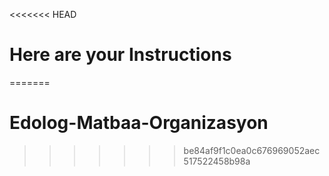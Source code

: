 <<<<<<< HEAD
# Here are your Instructions
=======
# Edolog-Matbaa-Organizasyon
>>>>>>> be84af9f1c0ea0c676969052aec517522458b98a
